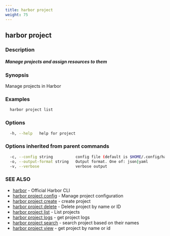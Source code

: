 ```yaml
---
title: harbor project
weight: 75
---
```

## harbor project

### Description

##### Manage projects and assign resources to them

### Synopsis

Manage projects in Harbor

### Examples

```sh
  harbor project list
```

### Options

```sh
  -h, --help   help for project
```

### Options inherited from parent commands

```sh
  -c, --config string          config file (default is $HOME/.config/harbor-cli/config.yaml)
  -o, --output-format string   Output format. One of: json|yaml
  -v, --verbose                verbose output
```

### SEE ALSO

* [harbor](harbor.md)	 - Official Harbor CLI
* [harbor project config](harbor-project-config.md)	 - Manage project configuration
* [harbor project create](harbor-project-create.md)	 - create project
* [harbor project delete](harbor-project-delete.md)	 - Delete project by name or ID
* [harbor project list](harbor-project-list.md)	 - List projects
* [harbor project logs](harbor-project-logs.md)	 - get project logs
* [harbor project search](harbor-project-search.md)	 - search project based on their names
* [harbor project view](harbor-project-view.md)	 - get project by name or id

